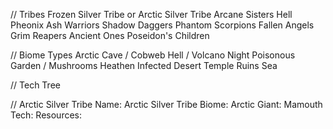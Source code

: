 // Tribes
Frozen Silver Tribe or Arctic Silver Tribe
Arcane Sisters
Hell Pheonix Ash Warriors
Shadow Daggers
Phantom Scorpions
Fallen Angels
Grim Reapers
Ancient Ones
Poseidon's Children

// Biome Types
Arctic
Cave / Cobweb
Hell / Volcano
Night
Poisonous Garden / Mushrooms
Heathen
Infected Desert
Temple Ruins
Sea

// Tech Tree


// Arctic Silver Tribe
Name: Arctic Silver Tribe
Biome: Arctic
Giant: Mamouth
Tech: 
Resources: 